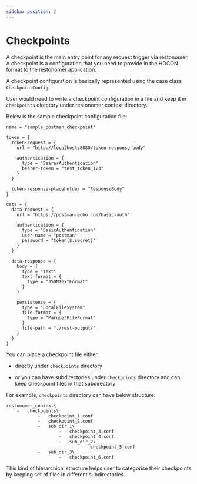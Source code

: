 ```yaml
---
sidebar_position: 2
---
```


# Checkpoints

A checkpoint is the main entry point for any request trigger via restonomer.
A checkpoint is a configuration that you need to provide in the HOCON format to the restonomer application.

A checkpoint configuration is basically represented using the case class `CheckpointConfig`.

User would need to write a checkpoint configuration in a file and keep it in `checkpoints` directory under restonomer context directory.

Below is the sample checkpoint configuration file:

```hocon
name = "sample_postman_checkpoint"

token = {
  token-request = {
    url = "http://localhost:8080/token-response-body"

    authentication = {
      type = "BearerAuthentication"
      bearer-token = "test_token_123"
    }
  }

  token-response-placeholder = "ResponseBody"
}

data = {
  data-request = {
    url = "https://postman-echo.com/basic-auth"

    authentication = {
      type = "BasicAuthentication"
      user-name = "postman"
      password = "token[$.secret]"
    }
  }

  data-response = {
    body = {
      type = "Text"
      text-format = {
        type = "JSONTextFormat"
      }
    }

    persistence = {
      type = "LocalFileSystem"
      file-format = {
        type = "ParquetFileFormat"
      }
      file-path = "./rest-output/"
    }
  }
}
```

You can place a checkpoint file either:

* directly under `checkpoints` directory

* or you can have subdirectories under `checkpoints` directory and can keep checkpoint files in that subdirectory

For example, `checkpoints` directory can have below structure:

```text
restonomer_context\
    -   checkpoints\
            -   checkpoint_1.conf
            -   checkpoint_2.conf
            -   sub_dir_1\
                    -   checkpoint_3.conf
                    -   checkpoint_4.conf
                    -   sub_dir_2\
                            -   checkpoint_5.conf
            -   sub_dir_3\
                    -   checkpoint_6.conf
```

This kind of hierarchical structure helps user to categorise their checkpoints by keeping set of files in different subdirectories.
